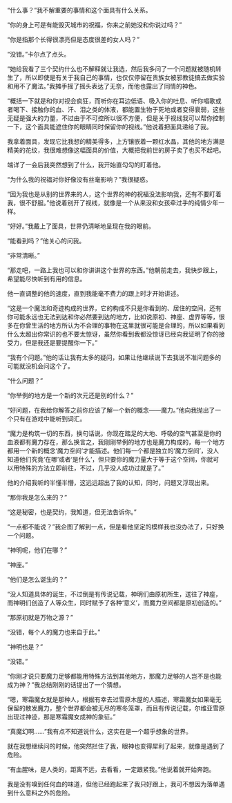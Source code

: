 “什么事？”我不解重要的事情和这个面具有什么关系。

“你的身上可是有能毁灭城市的祝福，你来之前她没和你说过吗？”

“你是指那个长得很漂亮但是态度很差的女人吗？”

“没错。”卡尔点了点头。

“她给我看了三个契约什么也不解释就让我选，然后我多问了一个问题就被随机转生了，所以即使是有关于我自己的事情，也仅仅停留在贵族女被邪教徒搞去做实验和用不了魔法。”我摊手摇了摇头表达了无奈，而他也露出了同情的神色。

“概括一下就是和你对视会疯狂，而听你在耳边低语、吸入你的吐息、听你唱歌或者喝下、接触你的血、汗、泪之类的体液，都能置生物于死地或者变得衰弱，这些无疑是强大的力量，不过由于不可控所以很不方便，但是关于视线我可以帮你控制一下，这个面具能遮住你的眼睛同时保留你的视线。”他说着把面具递给了我。

我拿着面具，发现它比我想的精美得多，上方镶嵌着一颗红水晶，其他的地方满是精美的花纹，我很难想像这幅面具的价值，大概把我前世的房子卖了也买不起吧。

端详了一会后我突然想到了什么，我开始直勾勾的盯着他。

“为什么我的祝福对你好像没有丝毫影响？”我很疑惑。

“因为我也是从别的世界来的人，这个世界的神的祝福没法影响我，还有不要盯着我，很不舒服。”他说着别开了视线，就像是一个从来没和女孩牵过手的纯情少年一样。 

“好好。”我戴上了面具，世界仍清晰地呈现在我的眼前。

“能看到吗？”他关心的问我。

“非常清晰。”

“那走吧，一路上我也可以和你讲讲这个世界的东西。”他朝前走去，我快步跟上，希望能尽快听到有用的信息。

他一直调整的他的速度，直到我能毫不费力的跟上时才开始讲述。

“这是一个魔法和奇迹构成的世界，它的构成不只是你看到的、居住的空间，还有你可能永远也无法到达和你必然要到达的地方，比如说原初、神座、虚界等等，很多在你曾生活的地方所认为不合理的事物在这里就很可能是合理的，所以如果看到什么太超出你常识的也不要太惊讶，虽然你看到我都没惊讶已经向我证明了你的接受力，但是我还是要提醒你一下。”

“我有个问题。”他的话让我有太多的疑问，如果让他继续说下去我说不准问题多的可能就没机会问这个了。

“什么问题？”

“你举例的地方是一个新的次元还是别的什么？”

“好问题，在我给你解答之前你应该了解一个新的概念——魔力。”他向我抛出了一个只有在游戏中能听到词汇。

“魔力是构筑一切的东西，换句话说，你现在踏足的大地、呼吸的空气甚至是你的血液都有魔力存在，那么换言之，我刚刚举例的地方也是魔力构成的，每一个地方都用一个新的概念‘魔力空间’才能描述。他们每一个都是独立的‘魔力空间’，没人知道他们究竟‘在哪’或者‘是什么’，但只要你的魔力量大于等于这个空间，你就可以用特殊的方法立即前往，不过，几乎没人成功过就是了。”

他的介绍我听的半懂半懵，这远远超出了我的认知，同时，问题又浮现出来。

“那你我是怎么来的？”

“这是秘密，也是契约，我知道，但无法告诉你。”

“一点都不能说？”我企图了解到一点，但是看他坚定的模样我也没办法了，只好换一个问题。

“神明呢，他们在哪？”

“神座。”

“他们是怎么诞生的？”

“没人知道具体的诞生，不过倒是有传说记载，神明们由原初所生，送往了神座，而神明们创造了人等众生，同时赋予了各种‘意义’，而魔力空间都是原初创造的。”

“那原初就是万物之源？”

“没错，每个人的魔力也来自于此。”

“神明也是？”

“没错。”

“你刚才说只要魔力足够都能用特殊方法到其他地方，那魔力足够的人岂不是也能成为神？”我总结刚刚的话提出了一个猜想。

“嗯，寒霜魔女就是那种人，根据有幸去过雪原木屋的人描述，寒霜魔女如果毫无保留的散发魔力，整个世界都会被无尽的寒冬笼罩，而且有传说记载，尔维亚雪原出现过神迹，那是寒霜魔女成神的象征。”

“真魔幻啊……”我有点不知道说什么，这实在是一个超乎想象的世界。

就在我想继续问的时候，他突然拦住了我，眼神也变得犀利了起来，就像是遇到了危险。

“有血腥味，是人类的，距离不远，去看看，一定跟紧我。”他说着就开始奔跑。

我是没有嗅到任何血的味道，但他已经跑起来了我只好跟上，我可不想因为落单遇到什么意料之外的危险。

